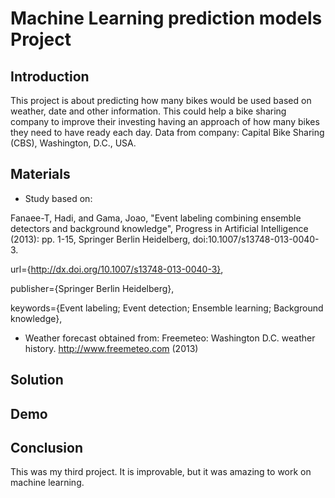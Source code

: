 # Machine Learning prediction models Project

## Introduction
This project is about predicting how many bikes would be used based on weather, date and other information. This could help a bike sharing company to improve their investing having an approach of how many bikes they need to have ready each day.
Data from company: Capital Bike Sharing (CBS), Washington, D.C., USA.


## Materials

- Study based on:

Fanaee-T, Hadi, and Gama, Joao, "Event labeling combining ensemble detectors and background knowledge", Progress in Artificial Intelligence (2013): pp. 1-15, Springer Berlin Heidelberg, doi:10.1007/s13748-013-0040-3.

url={http://dx.doi.org/10.1007/s13748-013-0040-3},
 
publisher={Springer Berlin Heidelberg},
 
keywords={Event labeling; Event detection; Ensemble learning; Background knowledge},


- Weather forecast obtained from:
 Freemeteo: Washington D.C. weather history. http://www.freemeteo.com (2013)

## Solution


## Demo


## Conclusion
This was my third project. It is improvable, but it was amazing to work on machine learning.

